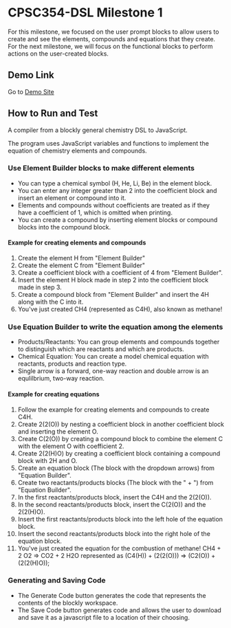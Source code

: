 # CPSC354-DSL Milestone 1
For this milestone, we focused on the user prompt blocks to allow users to create and see the elements, compounds and equations that they create.
For the next milestone, we will focus on the functional blocks to perform actions on the user-created blocks.

## Demo Link
Go to [Demo Site](https://ilianachae.github.io/CPSC354-DSL/)

## How to Run and Test

A compiler from a blockly general chemistry DSL to JavaScript.

The program uses JavaScript variables and functions to implement the equation of chemistry elements and compounds.

### Use Element Builder blocks to make different elements

* You can type a chemical symbol (H, He, Li, Be) in the element block.
* You can enter any integer greater than 2 into the coefficient block and insert an element or compound into it.
 * Elements and compounds without coefficients are treated as if they have a coefficient of 1, which is omitted when printing. 
* You can create a compound by inserting element blocks or compound blocks into the compound block. 

#### Example for creating elements and compounds
1. Create the element H from "Element Builder"
2. Create the element C from "Element Builder"
3. Create a coefficient block with a coefficient of 4 from "Element Builder".
4. Insert the element H block made in step 2 into the coefficient block made in step 3.
5. Create a compound block from "Element Builder" and insert the 4H along with the C into it.
6. You've just created CH4 (represented as C4H), also known as methane!

### Use Equation Builder to write the equation among the elements

* Products/Reactants: You can group elements and compounds together to distinguish which are reactants and which are products.
* Chemical Equation: You can create a model chemical equation with reactants, products and reaction type.
* Single arrow is a forward, one-way reaction and double arrow is an equlilbrium, two-way reaction.

#### Example for creating equations
1. Follow the example for creating elements and compounds to create C4H.
2. Create 2(2(O)) by nesting a coefficient block in another coefficient block and inserting the element O.
3. Create C(2(O)) by creating a compound block to combine the element C with the element O with coefficient 2.
4. Create 2(2(H)O) by creating a coefficient block containing a compound block with 2H and O.
5. Create an equation block (The block with the dropdown arrows) from "Equation Builder".
6. Create two reactants/products blocks (The block with the " + ") from "Equation Builder".
7. In the first reactants/products block, insert the C4H and the 2(2(O)).
8. In the second reactants/products block, insert the C(2(O)) and the 2(2(H)O).
9. Insert the first reactants/products block into the left hole of the equation block.
10. Insert the second reactants/products block into the right hole of the equation block.
11. You've just created the equation for the combustion of methane! CH4 + 2 O2 => CO2 + 2 H2O represented as (C4(H)) + (2(2(O))) => (C2(O)) + (2(2(H)O));

### Generating and Saving Code
* The Generate Code button generates the code that represents the contents of the blockly workspace.
* The Save Code button generates code and allows the user to download and save it as a javascript file to a location of their choosing.
 


